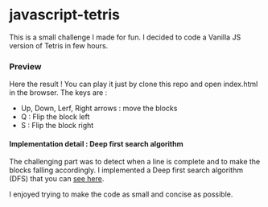 # javascript-tetris

This is a small challenge I made for fun. I decided to code a Vanilla JS version of Tetris in few hours. 

### Preview

Here the result ! You can play it just by clone this repo and open index.html in the browser. The keys are :

- Up, Down, Lerf, Right arrows : move the blocks
- Q : Flip the block left
- S : Flip the block right

#### Implementation detail : Deep first search algorithm

The challenging part was to detect when a line is complete and to make the blocks falling accordingly. I implemented a Deep first search algorithm (DFS) that you can [see here](https://github.com/tomahim/javascript-tetris/blob/master/app/modules/board/board.dfs.js).

I enjoyed trying to make the code as small and concise as possible.